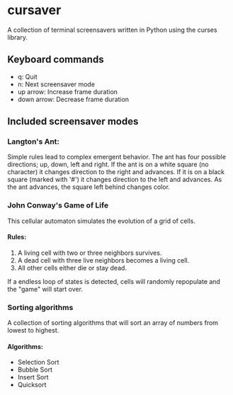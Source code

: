 # cursaver
A collection of terminal screensavers written in Python using the curses library.

## Keyboard commands
- q: Quit
- n: Next screensaver mode
- up arrow: Increase frame duration
- down arrow: Decrease frame duration

## Included screensaver modes

### Langton's Ant:
Simple rules lead to complex emergent behavior. The ant has four possible directions; up, down, left and right. If the ant is on a white square (no character) it changes direction to the right and advances. If it is on a black square (marked with '#') it changes direction to the left and advances. As the ant advances, the square left behind changes color.

### John Conway's Game of Life
This cellular automaton simulates the evolution of a grid of cells.
#### Rules:
1. A living cell with two or three neighbors survives.
2. A dead cell with three live neighbors becomes a living cell.
3. All other cells either die or stay dead.

If a endless loop of states is detected, cells will randomly repopulate and the "game" will start over.

### Sorting algorithms
A collection of sorting algorithms that will sort an array of numbers from lowest to highest.
#### Algorithms:
- Selection Sort
- Bubble Sort
- Insert Sort
- Quicksort
